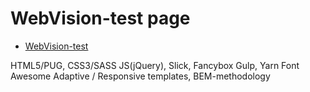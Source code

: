# WebVision-test page
* [WebVision-test](https://boxing199.github.io/WebVision-test/dist/index.html)

HTML5/PUG, CSS3/SASS
JS(jQuery), Slick, Fancybox
Gulp, Yarn
Font Awesome
Adaptive / Responsive templates, BEM-methodology